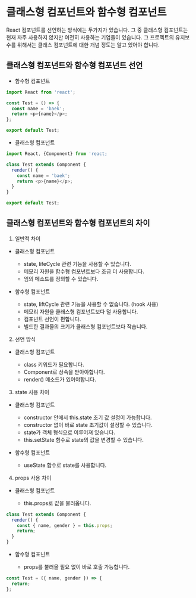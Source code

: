 # 클래스형 컴포넌트와 함수형 컴포넌트

React 컴포넌트를 선언하는 방식에는 두가지가 있습니다.
그 중 클래스형 컴포넌트는 현재 자주 사용하지 않지만 여전히 사용하는 기업들이 있습니다.
그 프로젝트의 유지보수를 위해서는 클래스 컴포넌트에 대한 개념 정도는 알고 있어야 합니다.

## 클래스형 컴포넌트와 함수형 컴포넌트 선언

- 함수형 컴포넌트

```js
import React from 'react';

const Test = () => {
  const name = 'baek';
  return <p>{name}</p>;
};

export default Test;
```

- 클래스형 컴포넌트

```js
import React, {Component} from 'react;

class Test extends Component {
  render() {
    const name = 'baek';
    return <p>{name}</p>;
  }
}

export default Test;
```

## 클래스형 컴포넌트와 함수형 컴포넌트의 차이

1. 일반적 차이

- 클래스형 컴포넌트

  - state, lifeCycle 관련 기능을 사용할 수 있습니다.
  - 메모리 자원을 함수형 컴포넌트보다 조금 더 사용합니다.
  - 임의 메소드를 정의할 수 있습니다.

- 함수형 컴포넌트

  - state, liftCycle 관련 기능을 사용할 수 없습니다. (hook 사용)
  - 메모리 자원을 클래스형 컴포넌트보다 덜 사용합니다.
  - 컴포넌트 선언이 편합니다.
  - 빌드한 결과물의 크기가 클래스형 컴포넌트보다 작습니다.

2. 선언 방식

- 클래스형 컴포넌트

  - class 키워드가 필요합니다.
  - Component로 상속을 받아야합니다.
  - render() 메소드가 있어야합니다.

3. state 사용 차이

- 클래스형 컴포넌트

  - constructor 안에서 this.state 초기 값 설정이 가능합니다.
  - constructor 없이 바로 state 초기값이 설정할 수 있습니다.
  - state가 객체 형식으로 이루어져 있습니다.
  - this.setState 함수로 state의 값을 변경할 수 있습니다.

- 함수형 컴포넌트

  - useState 함수로 state를 사용합니다.

4. props 사용 차이

- 클래스형 컴포넌트

  - this.props로 값을 불러옵니다.

```js
class Test extends Component {
  render() {
    const { name, gender } = this.props;
    return;
  }
}
```

- 함수형 컴포넌트

  - props를 불러올 필요 없이 바로 호출 가능합니다.

```js
const Test = ({ name, gender }) => {
  return;
};
```
